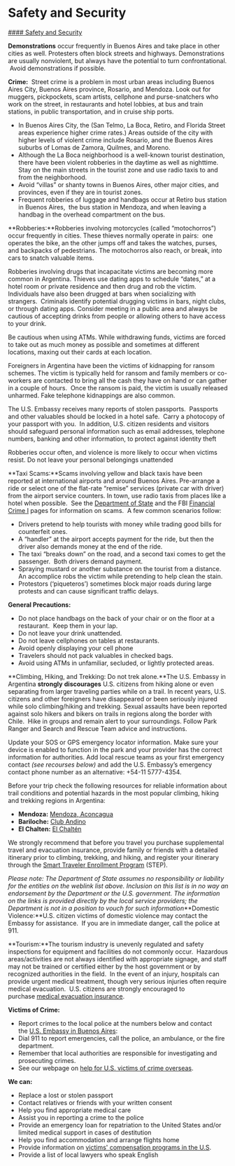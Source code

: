 # Safety and Security

[#### Safety and Security](javascript:void(0); "Safety and Security")

**Demonstrations** occur frequently in Buenos Aires and take place in other cities as well. Protesters often block streets and highways. Demonstrations are usually nonviolent, but always have the potential to turn confrontational.  Avoid demonstrations if possible.

**Crime:**  Street crime is a problem in most urban areas including Buenos Aires City, Buenos Aires province, Rosario, and Mendoza. Look out for muggers, pickpockets, scam artists, cellphone and purse-snatchers who work on the street, in restaurants and hotel lobbies, at bus and train stations, in public transportation, and in cruise ship ports.

* In Buenos Aires City, the (San Telmo, La Boca, Retiro, and Florida Street areas experience higher crime rates.) Areas outside of the city with higher levels of violent crime include Rosario, and the Buenos Aires suburbs of Lomas de Zamora, Quilmes, and Moreno.
* Although the La Boca neighborhood is a well-known tourist destination, there have been violent robberies in the daytime as well as nighttime. Stay on the main streets in the tourist zone and use radio taxis to and from the neighborhood.
* Avoid “villas” or shanty towns in Buenos Aires, other major cities, and provinces, even if they are in tourist zones.
* Frequent robberies of luggage and handbags occur at Retiro bus station in Buenos Aires,  the bus station in Mendoza, and when leaving a handbag in the overhead compartment on the bus.

**Robberies:**Robberies involving motorcycles (called “motochorros”) occur frequently in cities. These thieves normally operate in pairs:  one operates the bike, an the other jumps off and takes the watches, purses, and backpacks of pedestrians. The motochorros also reach, or break, into cars to snatch valuable items.

Robberies involving drugs that incapacitate victims are becoming more common in Argentina. Thieves use dating apps to schedule “dates,” at a hotel room or private residence and then drug and rob the victim. Individuals have also been drugged at bars when socializing with strangers.  Criminals identify potential drugging victims in bars, night clubs, or through dating apps. Consider meeting in a public area and always be cautious of accepting drinks from people or allowing others to have access to your drink.

Be cautious when using ATMs. While withdrawing funds, victims are forced to take out as much money as possible and sometimes at different locations, maxing out their cards at each location.

Foreigners in Argentina have been the victims of kidnapping for ransom schemes. The victim is typically held for ransom and family members or co-workers are contacted to bring all the cash they have on hand or can gather in a couple of hours.  Once the ransom is paid, the victim is usually released unharmed. Fake telephone kidnappings are also common.

The U.S. Embassy receives many reports of stolen passports.  Passports and other valuables should be locked in a hotel safe.  Carry a photocopy of your passport with you.  In addition, U.S. citizen residents and visitors should safeguard personal information such as email addresses, telephone numbers, banking and other information, to protect against identity theft

Robberies occur often, and violence is more likely to occur when victims resist. Do not leave your personal belongings unattended  
  
**Taxi Scams:**Scams involving yellow and black taxis have been reported at international airports and around Buenos Aires. Pre-arrange a ride or select one of the flat-rate “remise” services (private car with driver) from the airport service counters. In town, use radio taxis from places like a hotel when possible.  See the [Department of State](https://travel.state.gov/content/passports/en/emergencies/scams.html) and the FBI [Financial Crime I](https://travel.state.gov/content/travel/en/international-travel/International-Travel-Country-Information-Pages/Argentina.html#ExternalPopup) pages for information on scams.  A few common scenarios follow:

* Drivers pretend to help tourists with money while trading good bills for counterfeit ones.
* A “handler” at the airport accepts payment for the ride, but then the driver also demands money at the end of the ride.
* The taxi “breaks down” on the road, and a second taxi comes to get the passenger.  Both drivers demand payment.
* Spraying mustard or another substance on the tourist from a distance.  An accomplice robs the victim while pretending to help clean the stain.
* Protestors (‘piqueteros’) sometimes block major roads during large protests and can cause significant traffic delays.

**General Precautions:**

* Do not place handbags on the back of your chair or on the floor at a restaurant.  Keep them in your lap.
* Do not leave your drink unattended.
* Do not leave cellphones on tables at restaurants.
* Avoid openly displaying your cell phone
* Travelers should not pack valuables in checked bags.
* Avoid using ATMs in unfamiliar, secluded, or lightly protected areas.

**Climbing, Hiking, and Trekking: Do not trek alone.**The U.S. Embassy in Argentina **strongly** **discourages** U.S. citizens from hiking alone or even separating from larger traveling parties while on a trail. In recent years, U.S. citizens and other foreigners have disappeared or been seriously injured while solo climbing/hiking and trekking. Sexual assaults have been reported against solo hikers and bikers on trails in regions along the border with Chile.  Hike in groups and remain alert to your surroundings. Follow Park Ranger and Search and Rescue Team advice and instructions.

Update your SOS or GPS emergency locator information. Make sure your device is enabled to function in the park and your provider has the correct information for authorities. Add local rescue teams as your first emergency contact *(see recourses below)* and add the U.S. Embassy’s emergency contact phone number as an alternative: +54-11 5777-4354.

Before your trip check the following resources for reliable information about trail conditions and potential hazards in the most popular climbing, hiking and trekking regions in Argentina:

* **Mendoza:** [Mendoza, Aconcagua](https://www.mendoza.gov.ar/aconcagua/)
* **Bariloche:** [Club Andino](https://www.clubandino.org/)
* **El Chalten:** [El Chaltén](https://elchalten.com/indexen.php)

We strongly recommend that before you travel you purchase supplemental travel and evacuation insurance, provide family or friends with a detailed itinerary prior to climbing, trekking, and hiking, and register your itinerary through the [Smart Traveler Enrollment Program](https://step.state.gov/) (STEP).

*Please note: The Department of State assumes no responsibility or liability for the entities on the weblink list above. Inclusion on this list is in no way an endorsement by the Department or the U.S. government. The information on the links is provided directly by the local service providers; the Department is not in a position to vouch for such information***Domestic Violence:**U.S. citizen victims of domestic violence may contact the Embassy for assistance.  If you are in immediate danger, call the police at 911.

**Tourism:**The tourism industry is unevenly regulated and safety inspections for equipment and facilities do not commonly occur.  Hazardous areas/activities are not always identified with appropriate signage, and staff may not be trained or certified either by the host government or by recognized authorities in the field.  In the event of an injury, hospitals can provide urgent medical treatment, though very serious injuries often require medical evacuation.  U.S. citizens are strongly encouraged to purchase [medical evacuation insurance](https://travel.state.gov/content/travel/en/international-travel/before-you-go/your-health-abroad/Insurance_Coverage_Overseas.html).

**Victims of Crime:**

* Report crimes to the local police at the numbers below and contact the [U.S. Embassy in Buenos Aires](https://ar.usembassy.gov/contact/):
* Dial 911 to report emergencies, call the police, an ambulance, or the fire department.
* Remember that local authorities are responsible for investigating and prosecuting crimes.
* See our webpage on [help for U.S. victims of crime overseas](https://travel.state.gov/content/passports/en/emergencies/victims.html).

**We can:**

* Replace a lost or stolen passport
* Contact relatives or friends with your written consent
* Help you find appropriate medical care
* Assist you in reporting a crime to the police
* Provide an emergency loan for repatriation to the United States and/or limited medical support in cases of destitution
* Help you find accommodation and arrange flights home
* Provide information on [victims' compensation programs in the U.S](https://travel.state.gov/content/travel/en/international-travel/emergencies/crime.html).
* Provide a list of local lawyers who speak English